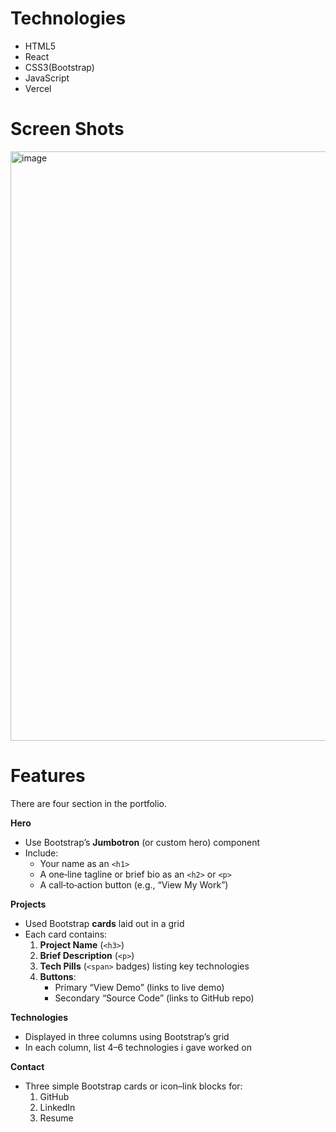 # Technologies
- HTML5
- React
- CSS3(Bootstrap)
- JavaScript
-  Vercel

# Screen Shots
<img width="943" alt="image" src="https://github.com/user-attachments/assets/31a1fbf9-141a-4384-810f-3fbad71cfd49" />

# Features
 There are four section in the portfolio.
 
**Hero**
-  Use Bootstrap’s **Jumbotron** (or custom hero) component
- Include:
    - Your name as an `<h1>`
    - A one‑line tagline or brief bio as an `<h2>` or `<p>`
    - A call‑to‑action button (e.g., “View My Work”)
  
**Projects**
- Used Bootstrap **cards** laid out in a grid
- Each card contains:
    1. **Project Name** (`<h3>`)
    2. **Brief Description** (`<p>`)
    3. **Tech Pills** (`<span>` badges) listing key technologies
    4. **Buttons**:
        - Primary “View Demo” (links to live demo)
        - Secondary “Source Code” (links to GitHub repo)

**Technologies**
- Displayed in three columns using Bootstrap’s grid
- In each column, list 4–6 technologies i gave worked on 

**Contact**
- Three simple Bootstrap cards or icon–link blocks for:
    1. GitHub
    2. LinkedIn
    3. Resume



